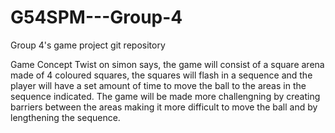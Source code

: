 # G54SPM---Group-4
Group 4's game project git repository

Game Concept
Twist on simon says, the game will consist of a square arena made of 4 coloured squares, the squares will flash in a sequence and the player will have a set amount of time to move the ball to the areas in the sequence indicated. The game will be made more challengning by creating barriers between the areas making it more difficult to move the ball and by lengthening the sequence.
